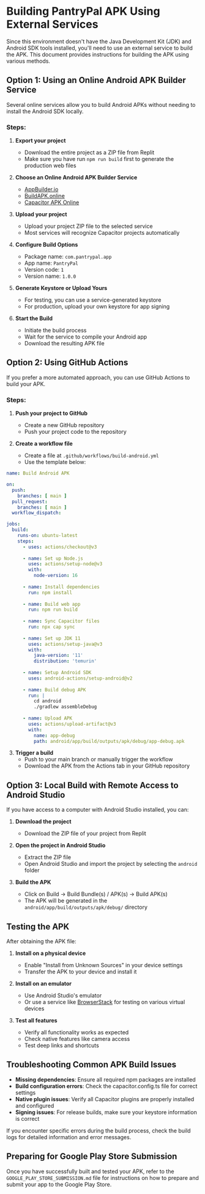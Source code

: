 # Building PantryPal APK Using External Services

Since this environment doesn't have the Java Development Kit (JDK) and Android SDK tools installed, you'll need to use an external service to build the APK. This document provides instructions for building the APK using various methods.

## Option 1: Using an Online Android APK Builder Service

Several online services allow you to build Android APKs without needing to install the Android SDK locally.

### Steps:

1. **Export your project**
   - Download the entire project as a ZIP file from Replit
   - Make sure you have run `npm run build` first to generate the production web files

2. **Choose an Online Android APK Builder Service**
   - [AppBuilder.io](https://appbuilder.io)
   - [BuildAPK.online](https://buildapk.online)
   - [Capacitor APK Online](https://capacitorapkonline.com)

3. **Upload your project**
   - Upload your project ZIP file to the selected service
   - Most services will recognize Capacitor projects automatically

4. **Configure Build Options**
   - Package name: `com.pantrypal.app`
   - App name: `PantryPal`
   - Version code: `1`
   - Version name: `1.0.0`

5. **Generate Keystore or Upload Yours**
   - For testing, you can use a service-generated keystore
   - For production, upload your own keystore for app signing

6. **Start the Build**
   - Initiate the build process
   - Wait for the service to compile your Android app
   - Download the resulting APK file

## Option 2: Using GitHub Actions

If you prefer a more automated approach, you can use GitHub Actions to build your APK.

### Steps:

1. **Push your project to GitHub**
   - Create a new GitHub repository
   - Push your project code to the repository

2. **Create a workflow file**
   - Create a file at `.github/workflows/build-android.yml`
   - Use the template below:

```yaml
name: Build Android APK

on:
  push:
    branches: [ main ]
  pull_request:
    branches: [ main ]
  workflow_dispatch:

jobs:
  build:
    runs-on: ubuntu-latest
    steps:
      - uses: actions/checkout@v3
      
      - name: Set up Node.js
        uses: actions/setup-node@v3
        with:
          node-version: 16
          
      - name: Install dependencies
        run: npm install
      
      - name: Build web app
        run: npm run build
      
      - name: Sync Capacitor files
        run: npx cap sync
      
      - name: Set up JDK 11
        uses: actions/setup-java@v3
        with:
          java-version: '11'
          distribution: 'temurin'
          
      - name: Setup Android SDK
        uses: android-actions/setup-android@v2
      
      - name: Build debug APK
        run: |
          cd android
          ./gradlew assembleDebug
      
      - name: Upload APK
        uses: actions/upload-artifact@v3
        with:
          name: app-debug
          path: android/app/build/outputs/apk/debug/app-debug.apk
```

3. **Trigger a build**
   - Push to your main branch or manually trigger the workflow
   - Download the APK from the Actions tab in your GitHub repository

## Option 3: Local Build with Remote Access to Android Studio

If you have access to a computer with Android Studio installed, you can:

1. **Download the project**
   - Download the ZIP file of your project from Replit

2. **Open the project in Android Studio**
   - Extract the ZIP file
   - Open Android Studio and import the project by selecting the `android` folder

3. **Build the APK**
   - Click on Build → Build Bundle(s) / APK(s) → Build APK(s)
   - The APK will be generated in the `android/app/build/outputs/apk/debug/` directory

## Testing the APK

After obtaining the APK file:

1. **Install on a physical device**
   - Enable "Install from Unknown Sources" in your device settings
   - Transfer the APK to your device and install it

2. **Install on an emulator**
   - Use Android Studio's emulator
   - Or use a service like [BrowserStack](https://www.browserstack.com/) for testing on various virtual devices

3. **Test all features**
   - Verify all functionality works as expected
   - Check native features like camera access
   - Test deep links and shortcuts

## Troubleshooting Common APK Build Issues

- **Missing dependencies**: Ensure all required npm packages are installed
- **Build configuration errors**: Check the capacitor.config.ts file for correct settings
- **Native plugin issues**: Verify all Capacitor plugins are properly installed and configured
- **Signing issues**: For release builds, make sure your keystore information is correct

If you encounter specific errors during the build process, check the build logs for detailed information and error messages.

## Preparing for Google Play Store Submission

Once you have successfully built and tested your APK, refer to the `GOOGLE_PLAY_STORE_SUBMISSION.md` file for instructions on how to prepare and submit your app to the Google Play Store.